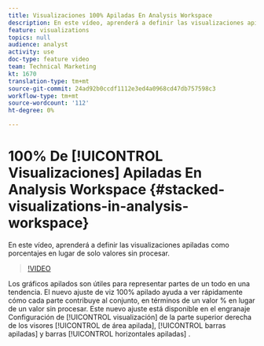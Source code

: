 ```yaml
---
title: Visualizaciones 100% Apiladas En Analysis Workspace
description: En este vídeo, aprenderá a definir las visualizaciones apiladas como porcentajes en lugar de solo valores sin procesar.
feature: visualizations
topics: null
audience: analyst
activity: use
doc-type: feature video
team: Technical Marketing
kt: 1670
translation-type: tm+mt
source-git-commit: 24ad92b0ccdf1112e3ed4a0968cd47db757598c3
workflow-type: tm+mt
source-wordcount: '112'
ht-degree: 0%

---
```



# 100% De [!UICONTROL Visualizaciones] Apiladas En Analysis Workspace {#stacked-visualizations-in-analysis-workspace}

En este vídeo, aprenderá a definir las visualizaciones apiladas como porcentajes en lugar de solo valores sin procesar.

>[!VIDEO](https://video.tv.adobe.com/v/23131/?quality=12)

Los gráficos apilados son útiles para representar partes de un todo en una tendencia. El nuevo ajuste de viz 100% apilado ayuda a ver rápidamente cómo cada parte contribuye al conjunto, en términos de un valor % en lugar de un valor sin procesar. Este nuevo ajuste está disponible en el engranaje Configuración de [!UICONTROL visualización] de la parte superior derecha de los visores [!UICONTROL de área apilada], [!UICONTROL barras apiladas] y barras [!UICONTROL horizontales apiladas] .
